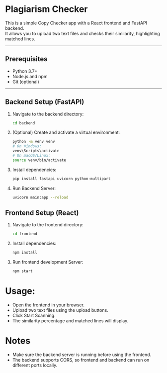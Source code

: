 # Plagiarism Checker

This is a simple Copy Checker app with a React frontend and FastAPI backend.  
It allows you to upload two text files and checks their similarity, highlighting matched lines.

---

## Prerequisites

- Python 3.7+
- Node.js and npm
- Git (optional)

---

## Backend Setup (FastAPI)

1. Navigate to the backend directory:

    ```bash
    cd backend
2. (Optional) Create and activate a virtual environment:
    ```bash
    python -m venv venv
    # On Windows:
    venv\Scripts\activate
    # On macOS/Linux:
    source venv/bin/activate
3. Install dependencies:
    ```bash
    pip install fastapi uvicorn python-multipart
4. Run Backend Server:
    ```bash
    uvicorn main:app --reload
## Frontend Setup (React)

1. Navigate to the frontend directory:

    ```bash
    cd frontend
2. Install dependencies:
    ```bash
    npm install
4. Run frontend development Server:
    ```bash
    npm start
# Usage:
- Open the frontend in your browser.
- Upload two text files using the upload buttons.
- Click Start Scanning.
- The similarity percentage and matched lines will display.
# Notes
- Make sure the backend server is running before using the frontend.
- The backend supports CORS, so frontend and backend can run on different ports locally.
